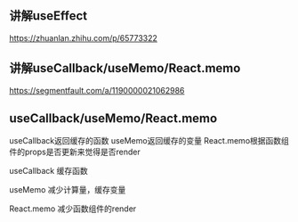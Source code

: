 ## 讲解useEffect
https://zhuanlan.zhihu.com/p/65773322

## 讲解useCallback/useMemo/React.memo
https://segmentfault.com/a/1190000021062986

## useCallback/useMemo/React.memo
useCallback返回缓存的函数
useMemo返回缓存的变量
React.memo根据函数组件的props是否更新来觉得是否render

useCallback
缓存函数

useMemo
减少计算量，缓存变量

React.memo
减少函数组件的render
